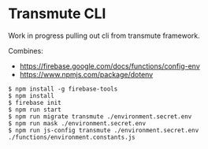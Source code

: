 # Transmute CLI

Work in progress pulling out cli from transmute framework.

Combines:

- https://firebase.google.com/docs/functions/config-env
- https://www.npmjs.com/package/dotenv

```
$ npm install -g firebase-tools
$ npm install
$ firebase init
$ npm run start
$ npm run migrate transmute ./environment.secret.env
$ npm run mask ./environment.secret.env
$ npm run js-config transmute ./environment.secret.env ./functions/environment.constants.js
```

